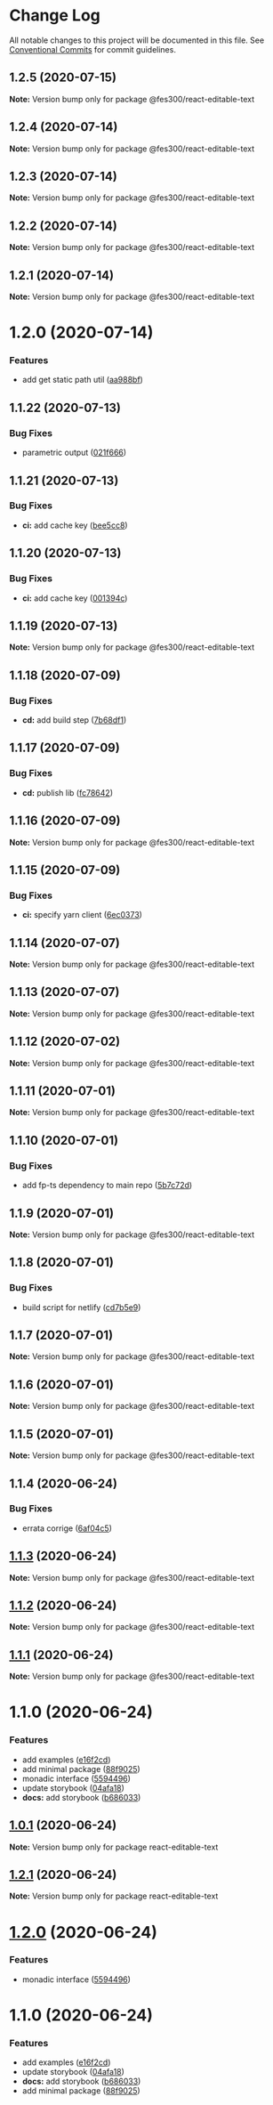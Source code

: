 # Change Log

All notable changes to this project will be documented in this file.
See [Conventional Commits](https://conventionalcommits.org) for commit guidelines.

## 1.2.5 (2020-07-15)

**Note:** Version bump only for package @fes300/react-editable-text





## 1.2.4 (2020-07-14)

**Note:** Version bump only for package @fes300/react-editable-text





## 1.2.3 (2020-07-14)

**Note:** Version bump only for package @fes300/react-editable-text





## 1.2.2 (2020-07-14)

**Note:** Version bump only for package @fes300/react-editable-text





## 1.2.1 (2020-07-14)

**Note:** Version bump only for package @fes300/react-editable-text





# 1.2.0 (2020-07-14)


### Features

* add get static path util ([aa988bf](https://github.com/fes300/open-source/packages/react-editable-text/commit/aa988bf072d73529c0e86dbac58e504bd63935a3))





## 1.1.22 (2020-07-13)


### Bug Fixes

* parametric output ([021f666](https://github.com/fes300/open-source/packages/react-editable-text/commit/021f6663fded775c70ecd2f0dba26b1b4db1ee44))





## 1.1.21 (2020-07-13)


### Bug Fixes

* **ci:** add cache key ([bee5cc8](https://github.com/fes300/open-source/packages/react-editable-text/commit/bee5cc8175684933d920f61e4176b8eb6fb3251c))





## 1.1.20 (2020-07-13)


### Bug Fixes

* **ci:** add cache key ([001394c](https://github.com/fes300/open-source/packages/react-editable-text/commit/001394c847adfe51e79ef39f81e14a305af2852e))





## 1.1.19 (2020-07-13)

**Note:** Version bump only for package @fes300/react-editable-text





## 1.1.18 (2020-07-09)


### Bug Fixes

* **cd:** add build step ([7b68df1](https://github.com/fes300/open-source/packages/react-editable-text/commit/7b68df1a62dddcba63dfca715b162cb0476b9197))





## 1.1.17 (2020-07-09)


### Bug Fixes

* **cd:** publish lib ([fc78642](https://github.com/fes300/open-source/packages/react-editable-text/commit/fc78642b4cb9dfd769840032e06e4a1ba8aea0e1))





## 1.1.16 (2020-07-09)

**Note:** Version bump only for package @fes300/react-editable-text





## 1.1.15 (2020-07-09)


### Bug Fixes

* **ci:** specify yarn client ([6ec0373](https://github.com/fes300/open-source/packages/react-editable-text/commit/6ec03730ddf0bda28f60ad4ae444f37d72898b42))





## 1.1.14 (2020-07-07)

**Note:** Version bump only for package @fes300/react-editable-text





## 1.1.13 (2020-07-07)

**Note:** Version bump only for package @fes300/react-editable-text





## 1.1.12 (2020-07-02)

**Note:** Version bump only for package @fes300/react-editable-text





## 1.1.11 (2020-07-01)

**Note:** Version bump only for package @fes300/react-editable-text





## 1.1.10 (2020-07-01)


### Bug Fixes

* add fp-ts dependency to main repo ([5b7c72d](https://github.com/fes300/open-source/packages/react-editable-text/commit/5b7c72d759607cbcc6a8db09fe0b8ce4c545cac4))





## 1.1.9 (2020-07-01)

**Note:** Version bump only for package @fes300/react-editable-text





## 1.1.8 (2020-07-01)


### Bug Fixes

* build script for netlify ([cd7b5e9](https://github.com/fes300/open-source/packages/react-editable-text/commit/cd7b5e999fd4c263e0c171b557d4b11441fe7f68))





## 1.1.7 (2020-07-01)

**Note:** Version bump only for package @fes300/react-editable-text





## 1.1.6 (2020-07-01)

**Note:** Version bump only for package @fes300/react-editable-text





## 1.1.5 (2020-07-01)

**Note:** Version bump only for package @fes300/react-editable-text





## 1.1.4 (2020-06-24)


### Bug Fixes

* errata corrige ([6af04c5](https://github.com/fes300/open-source/packages/react-editable-text/commit/6af04c538adfaef18c0aaf12d1292e00fb97aeab))





## [1.1.3](https://github.com/fes300/open-source/packages/react-editable-text/compare/@fes300/react-editable-text@1.1.2...@fes300/react-editable-text@1.1.3) (2020-06-24)

**Note:** Version bump only for package @fes300/react-editable-text





## [1.1.2](https://github.com/fes300/open-source/packages/react-editable-text/compare/@fes300/react-editable-text@1.1.1...@fes300/react-editable-text@1.1.2) (2020-06-24)

**Note:** Version bump only for package @fes300/react-editable-text





## [1.1.1](https://github.com/fes300/open-source/packages/react-editable-text/compare/@fes300/react-editable-text@1.1.0...@fes300/react-editable-text@1.1.1) (2020-06-24)

**Note:** Version bump only for package @fes300/react-editable-text





# 1.1.0 (2020-06-24)


### Features

* add examples ([e16f2cd](https://github.com/fes300/open-source/packages/react-editable-text/commit/e16f2cd9bd8c3942f44d27e25f0d2a078afb3965))
* add minimal package ([88f9025](https://github.com/fes300/open-source/packages/react-editable-text/commit/88f9025b177497b40897f19a7dd01cff222a5d83))
* monadic interface ([5594496](https://github.com/fes300/open-source/packages/react-editable-text/commit/5594496e5ef7a9adf3e1f4321ed79409929e5ff8))
* update storybook ([04afa18](https://github.com/fes300/open-source/packages/react-editable-text/commit/04afa18debb609da5346eb8255937e1f88fae9e5))
* **docs:** add storybook ([b686033](https://github.com/fes300/open-source/packages/react-editable-text/commit/b686033683328ef46edfdb153e17ee106de03e06))





## [1.0.1](https://github.com/fes300/open-source/packages/react-editable-text/compare/react-editable-text@1.2.1...react-editable-text@1.0.1) (2020-06-24)

**Note:** Version bump only for package react-editable-text





## [1.2.1](https://github.com/fes300/open-source/packages/react-editable-text/compare/react-editable-text@1.2.0...react-editable-text@1.2.1) (2020-06-24)

**Note:** Version bump only for package react-editable-text





# [1.2.0](https://github.com/fes300/open-source/packages/react-editable-text/compare/react-editable-text@1.1.0...react-editable-text@1.2.0) (2020-06-24)


### Features

* monadic interface ([5594496](https://github.com/fes300/open-source/packages/react-editable-text/commit/5594496e5ef7a9adf3e1f4321ed79409929e5ff8))





# 1.1.0 (2020-06-24)


### Features

* add examples ([e16f2cd](https://github.com/fes300/open-source/packages/react-editable-text/commit/e16f2cd9bd8c3942f44d27e25f0d2a078afb3965))
* update storybook ([04afa18](https://github.com/fes300/open-source/packages/react-editable-text/commit/04afa18debb609da5346eb8255937e1f88fae9e5))
* **docs:** add storybook ([b686033](https://github.com/fes300/open-source/packages/react-editable-text/commit/b686033683328ef46edfdb153e17ee106de03e06))
* add minimal package ([88f9025](https://github.com/fes300/open-source/packages/react-editable-text/commit/88f9025b177497b40897f19a7dd01cff222a5d83))
